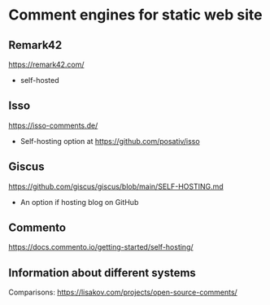 # Comment engines for static web site

## Remark42
https://remark42.com/
  - self-hosted

## Isso
https://isso-comments.de/
  - Self-hosting option at https://github.com/posativ/isso

## Giscus
https://github.com/giscus/giscus/blob/main/SELF-HOSTING.md
  - An option if hosting blog on GitHub


## Commento
https://docs.commento.io/getting-started/self-hosting/


## Information about different systems
Comparisons: https://lisakov.com/projects/open-source-comments/
